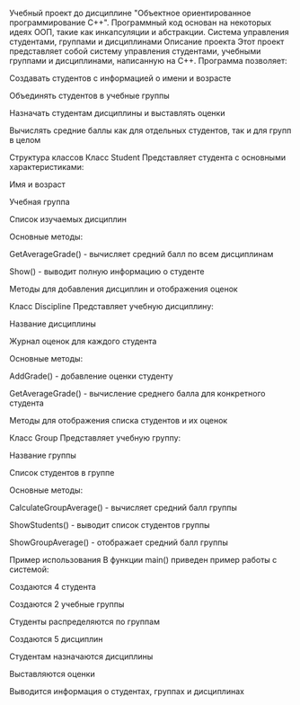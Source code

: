 Учебный проект до дисциплине "Объектное ориентированное программирование С++".
Программный код основан на некоторых идеях ООП, такие как инкапсуляции и абстракции. 
Система управления студентами, группами и дисциплинами
Описание проекта
Этот проект представляет собой систему управления студентами, учебными группами и дисциплинами, написанную на C++. Программа позволяет:

Создавать студентов с информацией о имени и возрасте

Объединять студентов в учебные группы

Назначать студентам дисциплины и выставлять оценки

Вычислять средние баллы как для отдельных студентов, так и для групп в целом

Структура классов
Класс Student
Представляет студента с основными характеристиками:

Имя и возраст

Учебная группа

Список изучаемых дисциплин

Основные методы:

GetAverageGrade() - вычисляет средний балл по всем дисциплинам

Show() - выводит полную информацию о студенте

Методы для добавления дисциплин и отображения оценок

Класс Discipline
Представляет учебную дисциплину:

Название дисциплины

Журнал оценок для каждого студента

Основные методы:

AddGrade() - добавление оценки студенту

GetAverageGrade() - вычисление среднего балла для конкретного студента

Методы для отображения списка студентов и их оценок

Класс Group
Представляет учебную группу:

Название группы

Список студентов в группе

Основные методы:

CalculateGroupAverage() - вычисляет средний балл группы

ShowStudents() - выводит список студентов группы

ShowGroupAverage() - отображает средний балл группы

Пример использования
В функции main() приведен пример работы с системой:

Создаются 4 студента

Создаются 2 учебные группы

Студенты распределяются по группам

Создаются 5 дисциплин

Студентам назначаются дисциплины

Выставляются оценки

Выводится информация о студентах, группах и дисциплинах
